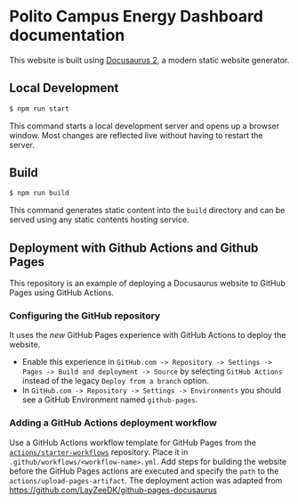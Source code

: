 # Polito Campus Energy Dashboard documentation

This website is built using [Docusaurus 2](https://docusaurus.io/), a modern static website generator.

## Local Development

```bash
$ npm run start
```

This command starts a local development server and opens up a browser window. Most changes are reflected live without
having to restart the server.

## Build

```bash
$ npm run build
```

This command generates static content into the `build` directory and can be served using any static contents hosting
service.

## Deployment with Github Actions and Github Pages

This repository is an example of deploying a Docusaurus website to GitHub Pages using GitHub Actions.

### Configuring the GitHub repository

It uses the _new_ GitHub Pages experience with GitHub Actions to deploy the website.

* Enable this experience in `GitHub.com -> Repository -> Settings -> Pages -> Build and deployment -> Source` by
  selecting `GitHub Actions` instead of the legacy `Deploy from a branch` option.
* In `GitHub.com -> Repository -> Settings -> Environments` you should see a GitHub Environment named `github-pages`.

### Adding a GitHub Actions deployment workflow

Use a GitHub Actions workflow template for GitHub Pages from
the [`actions/starter-workflows`](https://github.com/actions/starter-workflows) repository. Place it
in `.github/workflows/<workflow-name>.yml`.
Add steps for building the website before the GitHub Pages actions are executed and specify the `path` to
the `actions/upload-pages-artifact`. The deployment action was adapted
from [https://github.com/LayZeeDK/github-pages-docusaurus ](https://github.com/LayZeeDK/github-pages-docusaurus)